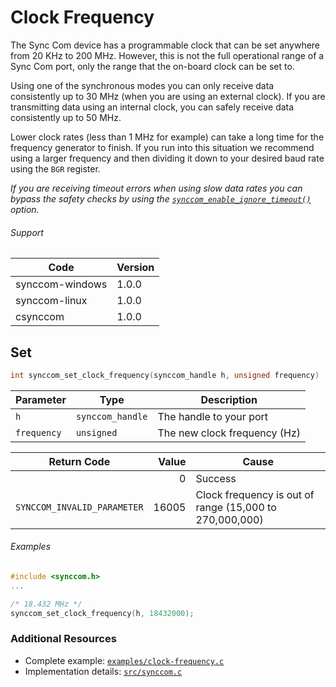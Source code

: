 # Clock Frequency

The Sync Com device has a programmable clock that can be set anywhere from 20 KHz to 200 MHz. However, this is not the full operational range of a Sync Com port, only the range that the on-board clock can be set to.

Using one of the synchronous modes you can only receive data consistently up to 30 MHz (when you are using an external clock). If you are transmitting data using an internal clock, you can safely receive data consistently up to 50 MHz.

Lower clock rates (less than 1 MHz for example) can take a long time for the frequency generator to finish. If you run into this situation we recommend using a larger frequency and then dividing it down to your desired baud rate using the `BGR` register.

_If you are receiving timeout errors when using slow data rates you can bypass the safety checks by using the [`synccom_enable_ignore_timeout()`](https://github.com/commtech/csynccom/blob/master/docs/ignore-timeout.md) option._

###### Support
| Code | Version |
| ---- | ------- |
| synccom-windows | 1.0.0 |
| synccom-linux | 1.0.0 |
| csynccom | 1.0.0 |


## Set
```c
int synccom_set_clock_frequency(synccom_handle h, unsigned frequency)
```

| Parameter | Type | Description |
| --------- | ---- | ----------- |
| `h` | `synccom_handle` | The handle to your port |
| `frequency` | `unsigned` | The new clock frequency (Hz) |

| Return Code | Value | Cause |
| ----------- | -----:| ----- |
| | 0 | Success |
| `SYNCCOM_INVALID_PARAMETER` | 16005 | Clock frequency is out of range (15,000 to 270,000,000) |


###### Examples
```c
#include <synccom.h>
...

/* 18.432 MHz */
synccom_set_clock_frequency(h, 18432000);
```


### Additional Resources
- Complete example: [`examples/clock-frequency.c`](../examples/clock-frequency.c)
- Implementation details: [`src/synccom.c`](../src/synccom.c)

